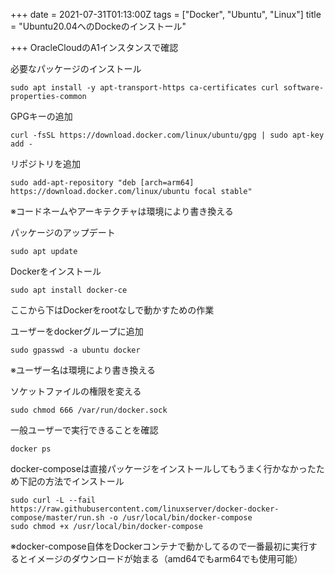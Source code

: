 +++
date = 2021-07-31T01:13:00Z
tags = ["Docker", "Ubuntu", "Linux"]
title = "Ubuntu20.04へのDockeのインストール"

+++
OracleCloudのA1インスタンスで確認

必要なパッケージのインストール

    sudo apt install -y apt-transport-https ca-certificates curl software-properties-common

GPGキーの追加

    curl -fsSL https://download.docker.com/linux/ubuntu/gpg | sudo apt-key add -

リポジトリを追加

    sudo add-apt-repository "deb [arch=arm64] https://download.docker.com/linux/ubuntu focal stable"

※コードネームやアーキテクチャは環境により書き換える

パッケージのアップデート

    sudo apt update

Dockerをインストール

    sudo apt install docker-ce

ここから下はDockerをrootなしで動かすための作業

ユーザーをdockerグループに追加

    sudo gpasswd -a ubuntu docker

※ユーザー名は環境により書き換える

ソケットファイルの権限を変える

    sudo chmod 666 /var/run/docker.sock

一般ユーザーで実行できることを確認

    docker ps

docker-composeは直接パッケージをインストールしてもうまく行かなかったため下記の方法でインストール

    sudo curl -L --fail https://raw.githubusercontent.com/linuxserver/docker-docker-compose/master/run.sh -o /usr/local/bin/docker-compose
    sudo chmod +x /usr/local/bin/docker-compose

※docker-compose自体をDockerコンテナで動かしてるので一番最初に実行するとイメージのダウンロードが始まる（amd64でもarm64でも使用可能）
